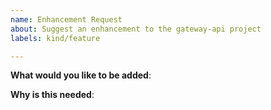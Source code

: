 ```yaml
---
name: Enhancement Request
about: Suggest an enhancement to the gateway-api project
labels: kind/feature

---
```

<!-- Please only use this template for submitting enhancement requests -->

**What would you like to be added**:

**Why is this needed**:
